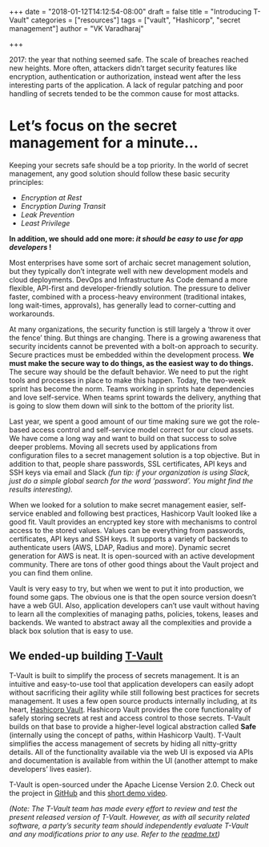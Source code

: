 +++
date = "2018-01-12T14:12:54-08:00"
draft = false
title = "Introducing T-Vault"
categories = ["resources"]
tags = ["vault", "Hashicorp", "secret management"]
author = "VK Varadharaj"

+++

2017: the year that nothing seemed safe. The scale of breaches reached new
heights. More often, attackers didn’t target security features like encryption,
authentication or authorization, instead went after the less interesting
parts of the application. A lack of regular patching and poor handling of
secrets tended to be the common cause for most attacks.

# **Let’s focus on the secret management for a minute…**

Keeping your secrets safe should be a top priority. In the world of secret
management, any good solution should follow these basic security principles:

* *Encryption at Rest*
* *Encryption During Transit*
* *Leak Prevention*
* *Least Privilege*

**In addition, we should add one more: *it should be easy to use for app
developers* !**

Most enterprises have some sort of archaic secret management solution, but they
typically don’t integrate well with new development models and cloud
deployments. DevOps and Infrastructure As Code demand a more flexible, API-first
and developer-friendly solution. The pressure to deliver faster, combined with a
process-heavy environment (traditional intakes, long wait-times, approvals), has
generally lead to corner-cutting and workarounds.

At many organizations, the security function is still largely a ‘throw it over
the fence’ thing. But things are changing. There is a growing awareness that
security incidents cannot be prevented with a bolt-on approach to security.
Secure practices must be embedded within the development process. **We must make
the secure way to do things, as the easiest way to do things.** The secure way
should be the default behavior. We need to put the right tools and processes in
place to make this happen. Today, the two-week sprint has become the norm. Teams
working in sprints hate dependencies and love self-service. When teams sprint
towards the delivery, anything that is going to slow them down will sink to the
bottom of the priority list.

Last year, we spent a good amount of our time making sure we got the role-based
access control and self-service model correct for our cloud assets. We have come
a long way and want to build on that success to solve deeper problems. Moving
all secrets used by applications from configuration files to a secret management
solution is a top objective. But in addition to that, people share passwords,
SSL certificates, API keys and SSH keys via email and Slack *(fun tip: if your
organization is using Slack, just do a simple global search for the word
‘password’. You might find the results interesting).*

When we looked for a solution to make secret management easier, self-service
enabled and following best practices, Hashicorp Vault looked like a good fit.
Vault provides an encrypted key store with mechanisms to control access to the
stored values. Values can be everything from passwords, certificates, API keys
and SSH keys. It supports a variety of backends to authenticate users (AWS,
LDAP, Radius and more). Dynamic secret generation for AWS is neat. It is
open-sourced with an active development community. There are tons of other good
things about the Vault project and you can find them online.

Vault is very easy to try, but when we went to put it into production, we found
some gaps. The obvious one is that the open source version doesn’t have a web
GUI. Also, application developers can’t use vault without having to learn all
the complexities of managing paths, policies, tokens, leases and backends. We
wanted to abstract away all the complexities and provide a black box solution
that is easy to use.

## We ended-up building [T-Vault](https://github.com/tmobile/t-vault) 

T-Vault is built to simplify the process of secrets management. It is an
intuitive and easy-to-use tool that application developers can easily adopt
without sacrificing their agility while still following best practices for
secrets management. It uses a few open source products internally including, at
its heart, [Hashicorp Vault](https://www.vaultproject.io/). Hashicorp Vault provides the core functionality of
safely storing secrets at rest and access control to those secrets. T-Vault
builds on that base to provide a higher-level logical abstraction called
**Safe** (internally using the concept of paths, within Hashicorp Vault).
T-Vault simplifies the access management of secrets by hiding all nitty-gritty
details. All of the functionality available via the web UI is exposed via APIs
and documentation is available from within the UI (another attempt to make
developers’ lives easier).

T-Vault is open-sourced under the Apache License Version 2.0. Check out the
project in [GitHub](https://github.com/tmobile/t-vault) and this [short demo video](https://www.youtube.com/watch?v=fv3GOiFYAt8).

_(Note:  The T-Vault team has made every effort to review and test the present released version of T-Vault.  However, as with all security related software, a party’s security team should independently evaluate T-Vault and any modifications prior to any use.  Refer to the [readme.txt](https://github.com/tmobile/t-vault/blob/master/readme.txt))_
